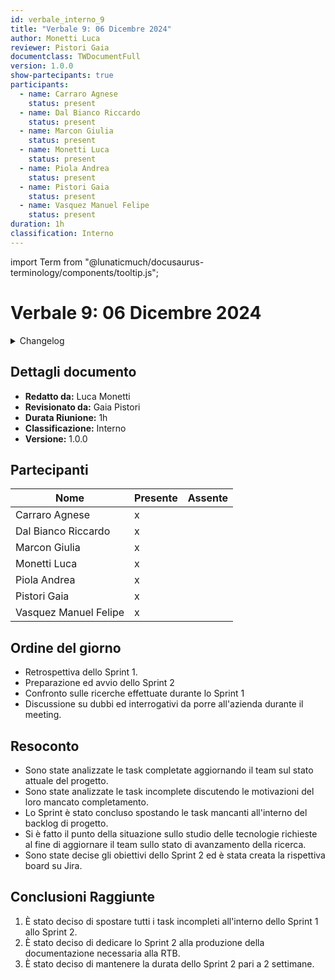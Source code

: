 ```yaml
---
id: verbale_interno_9
title: "Verbale 9: 06 Dicembre 2024"
author: Monetti Luca
reviewer: Pistori Gaia
documentclass: TWDocumentFull
version: 1.0.0
show-partecipants: true
participants:
  - name: Carraro Agnese
    status: present
  - name: Dal Bianco Riccardo
    status: present
  - name: Marcon Giulia
    status: present
  - name: Monetti Luca
    status: present
  - name: Piola Andrea
    status: present
  - name: Pistori Gaia
    status: present
  - name: Vasquez Manuel Felipe
    status: present
duration: 1h
classification: Interno
---
```


import Term from "@lunaticmuch/docusaurus-terminology/components/tooltip.js";


<!-- ::: {.no-export} -->

# Verbale 9: 06 Dicembre 2024

<details>
  <summary>Changelog</summary>

<!-- ::: -->

| Data       | Versione | Descrizione                 | Autore       | Data Approvazione | Approvatore  |
| ---------- | -------- | --------------------------- | ------------ | ----------------- | ------------ |
| 09/12/2024 | 1.0.0    | Prima stesura del documento | Monetti Luca | 11/12/2024        | Pistori Gaia |

Table: Changelog

<!-- ::: {.no-export} -->

</details>

## Dettagli documento

- **Redatto da:** Luca Monetti
- **Revisionato da:** Gaia Pistori
- **Durata Riunione:** 1h
- **Classificazione:** Interno
- **Versione:** 1.0.0

## Partecipanti

| Nome                  | Presente | Assente |
| --------------------- | -------- | ------- |
| Carraro Agnese        | x        |         |
| Dal Bianco Riccardo   | x        |         |
| Marcon Giulia         | x        |         |
| Monetti Luca          | x        |         |
| Piola Andrea          | x        |         |
| Pistori Gaia          | x        |         |
| Vasquez Manuel Felipe | x        |         |

<!-- ::: -->

## Ordine del giorno

- <Term popup="Tecnica Agile messa in atto alla fine di uno sprint per capire cosa è andato bene durante esso e cosa si può migliorare in quelli successivi." reference="/docs/RTB/Termini/Retrospettiva">Retrospettiva</Term> dello <Term popup="Periodo di tempo definito, tra 1 e 2 settimane, durante il quale il team lavora su un set specifico di obiettivi." reference="/docs/RTB/Termini/Sprint">Sprint</Term> 1.
- Preparazione ed avvio dello <Term popup="Periodo di tempo definito, tra 1 e 2 settimane, durante il quale il team lavora su un set specifico di obiettivi." reference="/docs/RTB/Termini/Sprint">Sprint</Term> 2
- Confronto sulle ricerche effettuate durante lo <Term popup="Periodo di tempo definito, tra 1 e 2 settimane, durante il quale il team lavora su un set specifico di obiettivi." reference="/docs/RTB/Termini/Sprint">Sprint</Term> 1
- Discussione su dubbi ed interrogativi da porre all'azienda durante il meeting.

## Resoconto

- Sono state analizzate le <Term popup="Azioni da svolgere per realizzare le attività di un processo." reference="/docs/RTB/Termini/Task">task</Term> completate aggiornando il team sul stato attuale del <Term popup="Insieme di attività che devono raggiungere determinati obiettivi a partire da determinate specifiche, che hanno una data d’inizio e una data di fine prefissate, che dispongono di risorse limitate e che consumano risorse nel loro svolgersi." reference="/docs/RTB/Termini/Progetto">progetto</Term>.
- Sono state analizzate le <Term popup="Azioni da svolgere per realizzare le attività di un processo." reference="/docs/RTB/Termini/Task">task</Term> incomplete discutendo le motivazioni del loro mancato completamento.
- Lo <Term popup="Periodo di tempo definito, tra 1 e 2 settimane, durante il quale il team lavora su un set specifico di obiettivi." reference="/docs/RTB/Termini/Sprint">Sprint</Term> è stato concluso spostando le <Term popup="Azioni da svolgere per realizzare le attività di un processo." reference="/docs/RTB/Termini/Task">task</Term> mancanti all'interno del <Term popup="Elenco di requisiti che il team di sviluppo deve completare durante il progetto." reference="/docs/RTB/Termini/Backlog">backlog</Term> di <Term popup="Insieme di attività che devono raggiungere determinati obiettivi a partire da determinate specifiche, che hanno una data d’inizio e una data di fine prefissate, che dispongono di risorse limitate e che consumano risorse nel loro svolgersi." reference="/docs/RTB/Termini/Progetto">progetto</Term>.
- Si è fatto il punto della situazione sullo studio delle tecnologie richieste al fine di aggiornare il team sullo stato di avanzamento della ricerca.
- Sono state decise gli obiettivi dello <Term popup="Periodo di tempo definito, tra 1 e 2 settimane, durante il quale il team lavora su un set specifico di obiettivi." reference="/docs/RTB/Termini/Sprint">Sprint</Term> 2 ed è stata creata la rispettiva board su <Term popup="Strumento software utilizzato per la gestione dei progetti e il monitoraggio dei problemi, spesso utilizzato nello sviluppo agile." reference="/docs/RTB/Termini/Jira">Jira</Term>.

## Conclusioni Raggiunte

1. È stato deciso di spostare tutti i <Term popup="Azioni da svolgere per realizzare le attività di un processo." reference="/docs/RTB/Termini/Task">task</Term> incompleti all'interno dello <Term popup="Periodo di tempo definito, tra 1 e 2 settimane, durante il quale il team lavora su un set specifico di obiettivi." reference="/docs/RTB/Termini/Sprint">Sprint</Term> 1 allo <Term popup="Periodo di tempo definito, tra 1 e 2 settimane, durante il quale il team lavora su un set specifico di obiettivi." reference="/docs/RTB/Termini/Sprint">Sprint</Term> 2.
2. È stato deciso di dedicare lo <Term popup="Periodo di tempo definito, tra 1 e 2 settimane, durante il quale il team lavora su un set specifico di obiettivi." reference="/docs/RTB/Termini/Sprint">Sprint</Term> 2 alla produzione della documentazione necessaria alla <Term popup="Requirements and Technology Baseline. Documentazione che definisce i requisiti e le tecnologie di base necessarie per un progetto, utilizzata come riferimento per monitorare lo sviluppo." reference="/docs/RTB/Termini/RTB">RTB</Term>.
3. È stato deciso di mantenere la durata dello <Term popup="Periodo di tempo definito, tra 1 e 2 settimane, durante il quale il team lavora su un set specifico di obiettivi." reference="/docs/RTB/Termini/Sprint">Sprint</Term> 2 pari a 2 settimane.
